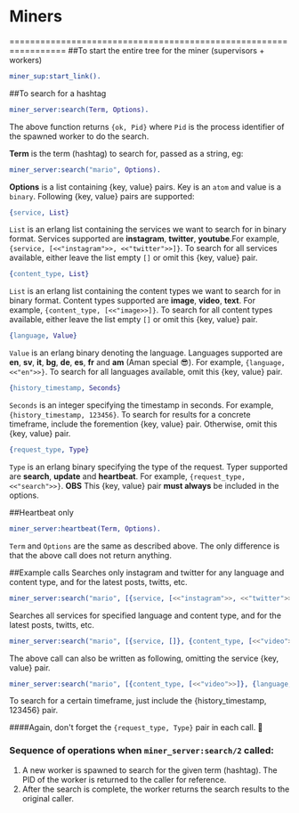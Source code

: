 # Miners
=================================================================
##To start the entire tree for the miner (supervisors + workers)
```erlang
miner_sup:start_link().
```

##To search for a hashtag
```erlang
miner_server:search(Term, Options).
```
The above function returns `{ok, Pid}` where `Pid` is the process identifier of the spawned worker to do the search.

**Term** is the term (hashtag) to search for, passed as a string, eg:
```erlang
miner_server:search("mario", Options).
```
**Options** is a list containing {key, value} pairs. Key is an `atom` and value is a `binary`. Following {key, value} pairs are supported:
```erlang
{service, List}
```
`List` is an erlang list containing the services we want to search for in binary format. Services supported are **instagram**, **twitter**, **youtube**.For example, `{service, [<<"instagram">>, <<"twitter">>]}`. To search for all services available, either leave the list empty `[]` or omit this {key, value} pair.
```erlang
{content_type, List}
```
`List` is an erlang list containing the content types we want to search for in binary format. Content types supported are **image**, **video**, **text**. For example, `{content_type, [<<"image>>]}`. To search for all content types available, either leave the list empty `[]` or omit this {key, value} pair.
```erlang
{language, Value}
```
`Value` is an erlang binary denoting the language. Languages supported are **en**, **sv**, **it**, **bg**, **de**, **es**, **fr** and **am** (Aman special :sunglasses:). For example, `{language, <<"en">>}`. To search for all languages available, omit this {key, value} pair.
```erlang
{history_timestamp, Seconds}
```
`Seconds` is an integer specifying the timestamp in seconds. For example, `{history_timestamp, 123456}`. To search for results for a concrete timeframe, include the foremention {key, value} pair. Otherwise, omit this {key, value} pair.
```erlang
{request_type, Type}
```
`Type` is an erlang binary specifying the type of the request. Typer supported are **search**, **update** and **heartbeat**. For example, `{request_type, <<"search">>}`. **OBS** This {key, value} pair **must always** be included in the options.

##Heartbeat only
```erlang
miner_server:heartbeat(Term, Options).
```
`Term` and `Options` are the same as described above. The only difference is that the above call does not return anything.

##Example calls
Searches only instagram and twitter for any language and content type, and for the latest posts, twitts, etc.
```erlang
miner_server:search("mario", [{service, [<<"instagram">>, <<"twitter">>]}, {request_type, <<"search">>}]).
```
Searches all services for specified language and content type, and for the latest posts, twitts, etc.
```erlang
miner_server:search("mario", [{service, []}, {content_type, [<<"video">>]}, {language, <<"en">>}, {request_type, <<"search">>}]).
```
The above call can also be written as following, omitting the service {key, value} pair.
```erlang
miner_server:search("mario", [{content_type, [<<"video">>]}, {language, <<"en">>}, {request_type, <<"search">>}]).
```
To search for a certain timeframe, just include the {history_timestamp, 123456} pair.

####Again, don't forget the `{request_type, Type}` pair in each call. :eyes:


### Sequence of operations when `miner_server:search/2` called:
1. A new worker is spawned to search for the given term (hashtag). The PID of the worker is returned to the caller for reference.
2. After the search is complete, the worker returns the search results to the original caller.

